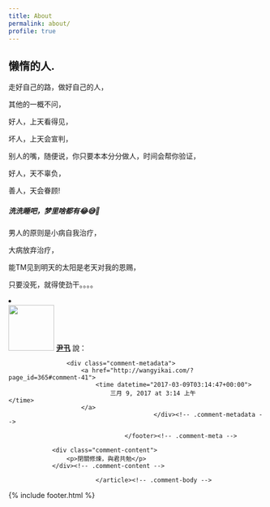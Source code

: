 ```yaml
---
title: About
permalink: about/
profile: true
---
```


## 懒惰的人.

走好自己的路，做好自己的人，

其他的一概不问，

好人，上天看得见，

坏人，上天会宣判，

别人的嘴，随便说，你只要本本分分做人，时间会帮你验证，

好人，天不辜负，

善人，天会眷顾!

##### 洗洗睡吧，梦里啥都有😂😅🤣

男人的原则是小病自我治疗，

大病放弃治疗，

能TM见到明天的太阳是老天对我的恩赐，

只要没死，就得使劲干。。。。

<li id="comment-41" class="comment odd alt thread-odd thread-alt depth-1">
			<article id="div-comment-41" class="comment-body">
				<footer class="comment-meta">
					<div class="comment-author vcard">
						<img alt='' src='http://0.gravatar.com/avatar/f77e23fade15a4df9c154af0ce163e09?s=90&#038;d=mm&#038;r=g' srcset='http://0.gravatar.com/avatar/f77e23fade15a4df9c154af0ce163e09?s=180&#038;d=mm&#038;r=g 2x' class='avatar avatar-90 photo' height='90' width='90' />						<b class="fn"><a href='http://ejsoon.win' rel='external nofollow' class='url'>尹卂</a></b> <span class="says">說：</span>					</div><!-- .comment-author -->

					<div class="comment-metadata">
						<a href="http://wangyikai.com/?page_id=365#comment-41">
							<time datetime="2017-03-09T03:14:47+00:00">
								三月 9, 2017 at 3:14 上午							</time>
						</a>
											</div><!-- .comment-metadata -->

									</footer><!-- .comment-meta -->

				<div class="comment-content">
					<p>閉關修煉，與君共勉</p>
				</div><!-- .comment-content -->

							</article><!-- .comment-body -->
</li><!-- #comment-## -->

{% include footer.html %}
